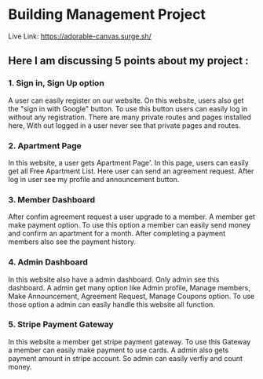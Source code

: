 # Building Management Project

Live Link: https://adorable-canvas.surge.sh/


## Here I am discussing 5 points about my project :


### 1. Sign in, Sign Up option
A user can easily register on our website. On this website, users also get the "sign in with Google" button. To use this button users can easily log in without any registration. There are many private routes and pages installed here, With out logged in a user never see that private pages and routes.

### 2. Apartment Page
In this website, a user gets Apartment Page'. In this page, users can easily get all Free Apartment List. Here user can send an agreement request. After log in user see my profile and announcement button.   

### 3. Member Dashboard
After confim agreement request a user upgrade to a member. A member get make payment option. To use this option a member can easily send money and confirm an apartment for a month. After completing a payment members also see the payment history.  

### 4. Admin Dashboard
In this website also have a admin dashboard. Only admin see this dashboard. A admin get many option like Admin profile, Manage members, Make Announcement, Agreement Request, Manage Coupons option. To use those option a admin can easily handle this website all function. 

### 5. Stripe Payment Gateway

In this website a member get stripe payment gateway. To use this Gateway a member can easily make payment to use cards. A admin also gets payment amount in stripe account. So admin can easily verfiy and count money.



